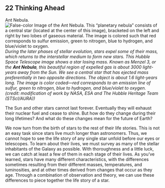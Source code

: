 ##  22 Thinking Ahead 

Ant Nebula. ![False-color Image of the Ant Nebula. This “planetary nebula” consists of a central star \(located at the center of this image\), bracketed on the left and right by two lobes of gaseous material. The image is colored such that red corresponds to sulfur emission, green to nitrogen, blue to hydrogen, and blue/violet to oxygen.][1] _During the later phases of stellar evolution, stars expel some of their mass, which returns to the interstellar medium to form new stars. This Hubble Space Telescope image shows a star losing mass. Known as Menzel 3, or the **Ant Nebula**, this beautiful region of expelled gas is about 3000 light-years away from the Sun. We see a central star that has ejected mass preferentially in two opposite directions. The object is about 1.6 light-years long. The image is color coded—red corresponds to an emission line of sulfur, green to nitrogen, blue to hydrogen, and blue/violet to oxygen. (credit: modification of work by NASA, ESA and The Hubble Heritage Team (STScI/AURA))_

The Sun and other stars cannot last forever. Eventually they will exhaust their nuclear fuel and cease to shine. But how do they change during their long lifetimes? And what do these changes mean for the future of Earth?

We now turn from the birth of stars to the rest of their life stories. This is not an easy task since stars live much longer than astronomers. Thus, we cannot hope to see the life story of any single star unfold before our eyes or telescopes. To learn about their lives, we must survey as many of the stellar inhabitants of the Galaxy as possible. With thoroughness and a little luck, we can catch at least a few of them in each stage of their lives. As you’ve learned, stars have many different characteristics, with the differences sometimes resulting from their different masses, temperatures, and luminosities, and at other times derived from changes that occur as they age. Through a combination of observation and theory, we can use these differences to piece together the life story of a star.

   [1]: https://cnx.org/resources/a1fabfe4b628f1ccaea142ac82473e2f3927a822/OSC_Astro_22_00_AntNebula.jpg

